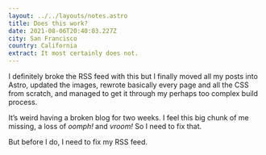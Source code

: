 ```yaml
---
layout: ../../layouts/notes.astro
title: Does this work?
date: 2021-08-06T20:40:03.227Z
city: San Francisco
country: California
extract: It most certainly does not.
---
```


I definitely broke the RSS feed with this but I finally moved all my posts into Astro, updated the images, rewrote basically every page and all the CSS from scratch, and managed to get it through my perhaps too complex build process.

It’s weird having a broken blog for two weeks. I feel this big chunk of me missing, a loss of _oomph!_ and _vroom!_ So I need to fix that.

But before I do, I need to fix my RSS feed.
